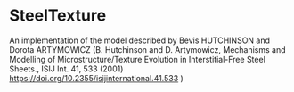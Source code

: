 # SteelTexture
An implementation of the model described by Bevis HUTCHINSON and Dorota ARTYMOWICZ (B. Hutchinson and D. Artymowicz, Mechanisms and Modelling of Microstructure/Texture Evolution in Interstitial-Free Steel Sheets., ISIJ Int. 41, 533 (2001) https://doi.org/10.2355/isijinternational.41.533 )

